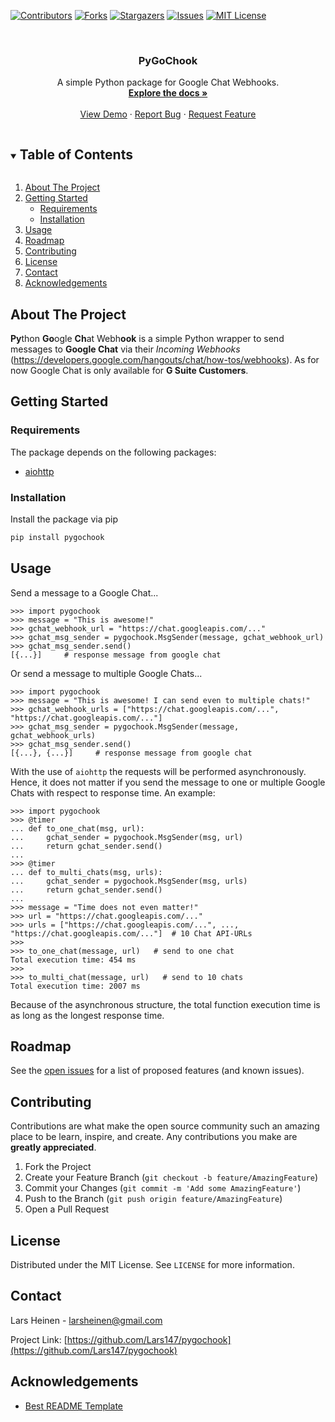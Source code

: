 <!--
*** Thanks for checking out the Best-README-Template. If you have a suggestion
*** that would make this better, please fork the repo and create a pull request
*** or simply open an issue with the tag "enhancement".
*** Thanks again! Now go create something AMAZING! :D
***
***
***
*** To avoid retyping too much info. Do a search and replace for the following:
*** Lars147, pygochook, twitter_handle, larsheinen@gmail.com, PyGoChook, project_description
-->



<!-- PROJECT SHIELDS -->
<!--
*** I'm using markdown "reference style" links for readability.
*** Reference links are enclosed in brackets [ ] instead of parentheses ( ).
*** See the bottom of this document for the declaration of the reference variables
*** for contributors-url, forks-url, etc. This is an optional, concise syntax you may use.
*** https://www.markdownguide.org/basic-syntax/#reference-style-links
-->
[![Contributors][contributors-shield]][contributors-url]
[![Forks][forks-shield]][forks-url]
[![Stargazers][stars-shield]][stars-url]
[![Issues][issues-shield]][issues-url]
[![MIT License][license-shield]][license-url]
<!-- [![LinkedIn][linkedin-shield]][linkedin-url] -->



<!-- PROJECT LOGO -->
<br />
<p align="center">

  <h3 align="center">PyGoChook</h3>

  <p align="center">
    A simple Python package for Google Chat Webhooks.
    <br />
    <a href="https://github.com/Lars147/pygochook"><strong>Explore the docs »</strong></a>
    <br />
    <br />
    <a href="https://github.com/Lars147/pygochook">View Demo</a>
    ·
    <a href="https://github.com/Lars147/pygochook/issues">Report Bug</a>
    ·
    <a href="https://github.com/Lars147/pygochook/issues">Request Feature</a>
  </p>
</p>



<!-- TABLE OF CONTENTS -->
<details open="open">
  <summary><h2 style="display: inline-block">Table of Contents</h2></summary>
  <ol>
    <li><a href="#about-the-project">About The Project</a></li>
    <li>
      <a href="#getting-started">Getting Started</a>
      <ul>
        <li><a href="#requirements">Requirements</a></li>
        <li><a href="#installation">Installation</a></li>
      </ul>
    </li>
    <li><a href="#usage">Usage</a></li>
    <li><a href="#roadmap">Roadmap</a></li>
    <li><a href="#contributing">Contributing</a></li>
    <li><a href="#license">License</a></li>
    <li><a href="#contact">Contact</a></li>
    <li><a href="#acknowledgements">Acknowledgements</a></li>
  </ol>
</details>



<!-- ABOUT THE PROJECT -->
## About The Project

**Py**thon **Go**ogle **Ch**at Webh**ook** is a simple Python wrapper to send messages to **Google Chat** via their *Incoming Webhooks* (https://developers.google.com/hangouts/chat/how-tos/webhooks).
As for now Google Chat is only available for **G Suite Customers**.

<!-- GETTING STARTED -->
## Getting Started

### Requirements
The package depends on the following packages:
- [aiohttp](https://github.com/aio-libs/aiohttp)

### Installation

Install the package via pip
   ```sh
   pip install pygochook
   ```

<!-- USAGE EXAMPLES -->
## Usage

Send a message to a Google Chat...

```pycon
>>> import pygochook
>>> message = "This is awesome!"
>>> gchat_webhook_url = "https://chat.googleapis.com/..."
>>> gchat_msg_sender = pygochook.MsgSender(message, gchat_webhook_url)
>>> gchat_msg_sender.send()
[{...}]     # response message from google chat
```

Or send a message to multiple Google Chats...

```pycon
>>> import pygochook
>>> message = "This is awesome! I can send even to multiple chats!"
>>> gchat_webhook_urls = ["https://chat.googleapis.com/...", "https://chat.googleapis.com/..."]
>>> gchat_msg_sender = pygochook.MsgSender(message, gchat_webhook_urls)
>>> gchat_msg_sender.send()
[{...}, {...}]     # response message from google chat
```

With the use of `aiohttp` the requests will be performed asynchronously. Hence, it does not matter if you send the message to one or multiple Google Chats with respect to response time. An example:

```pycon
>>> import pygochook
>>> @timer
... def to_one_chat(msg, url):
...     gchat_sender = pygochook.MsgSender(msg, url)
...     return gchat_sender.send()
... 
>>> @timer
... def to_multi_chats(msg, urls):
...     gchat_sender = pygochook.MsgSender(msg, urls)
...     return gchat_sender.send()
... 
>>> message = "Time does not even matter!"
>>> url = "https://chat.googleapis.com/..."
>>> urls = ["https://chat.googleapis.com/...", ..., "https://chat.googleapis.com/..."]  # 10 Chat API-URLs
>>>
>>> to_one_chat(message, url)   # send to one chat
Total execution time: 454 ms
>>>
>>> to_multi_chat(message, url)   # send to 10 chats
Total execution time: 2007 ms
```

Because of the asynchronous structure, the total function execution time is as long as the longest response time.


<!-- ROADMAP -->
## Roadmap

See the [open issues](https://github.com/Lars147/pygochook/issues) for a list of proposed features (and known issues).



<!-- CONTRIBUTING -->
## Contributing

Contributions are what make the open source community such an amazing place to be learn, inspire, and create. Any contributions you make are **greatly appreciated**.

1. Fork the Project
2. Create your Feature Branch (`git checkout -b feature/AmazingFeature`)
3. Commit your Changes (`git commit -m 'Add some AmazingFeature'`)
4. Push to the Branch (`git push origin feature/AmazingFeature`)
5. Open a Pull Request



<!-- LICENSE -->
## License

Distributed under the MIT License. See `LICENSE` for more information.



<!-- CONTACT -->
## Contact

Lars Heinen - larsheinen@gmail.com

Project Link: [https://github.com/Lars147/pygochook](https://github.com/Lars147/pygochook)



<!-- ACKNOWLEDGEMENTS -->
## Acknowledgements

* [Best README Template](https://github.com/othneildrew/Best-README-Template)




<!-- MARKDOWN LINKS & IMAGES -->
<!-- https://www.markdownguide.org/basic-syntax/#reference-style-links -->
[contributors-shield]: https://img.shields.io/github/contributors/Lars147/pygochook.svg?style=for-the-badge
[contributors-url]: https://github.com/Lars147/pygochook/graphs/contributors
[forks-shield]: https://img.shields.io/github/forks/Lars147/pygochook.svg?style=for-the-badge
[forks-url]: https://github.com/Lars147/pygochook/network/members
[stars-shield]: https://img.shields.io/github/stars/Lars147/pygochook.svg?style=for-the-badge
[stars-url]: https://github.com/Lars147/pygochook/stargazers
[issues-shield]: https://img.shields.io/github/issues/Lars147/pygochook.svg?style=for-the-badge
[issues-url]: https://github.com/Lars147/pygochook/issues
[license-shield]: https://img.shields.io/github/license/Lars147/pygochook.svg?style=for-the-badge
[license-url]: https://github.com/Lars147/pygochook/blob/master/LICENSE.txt
[linkedin-shield]: https://img.shields.io/badge/-LinkedIn-black.svg?style=for-the-badge&logo=linkedin&colorB=555
<!-- [linkedin-url]: https://linkedin.com/in/Lars147 -->